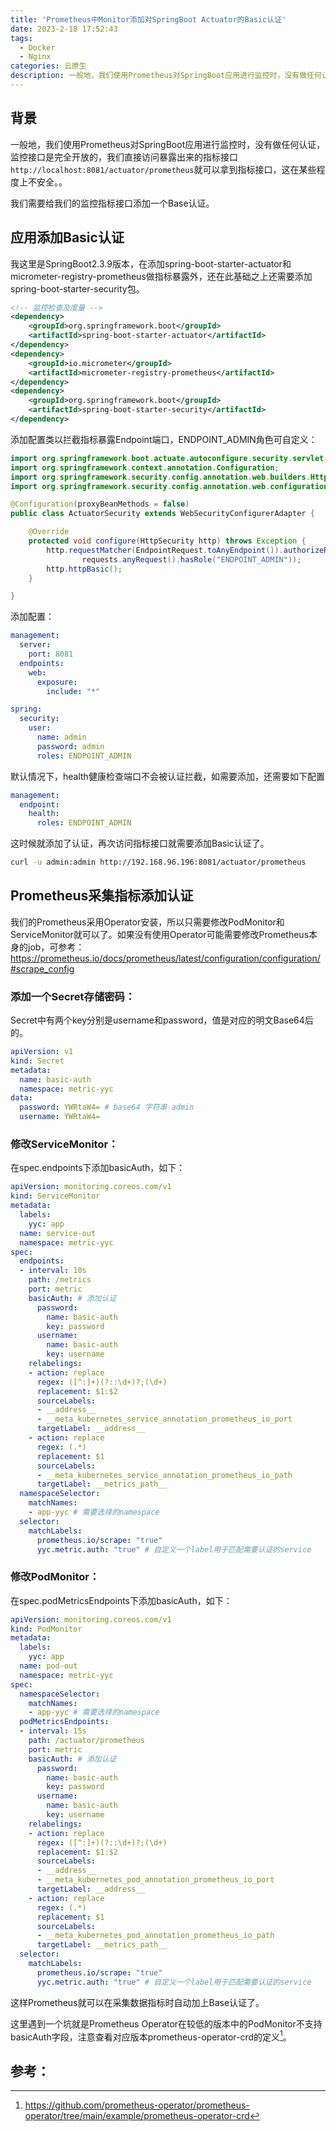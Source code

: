 ```yaml
---
title: 'Prometheus中Monitor添加对SpringBoot Actuator的Basic认证'
date: 2023-2-18 17:52:43
tags:
  - Docker
  - Nginx
categories: 云原生
description: 一般地，我们使用Prometheus对SpringBoot应用进行监控时，没有做任何认证，监控接口是完全开放的，这在某些程度上不安全。
---
```


## 背景

一般地，我们使用Prometheus对SpringBoot应用进行监控时，没有做任何认证，监控接口是完全开放的，我们直接访问暴露出来的指标接口`http://localhost:8081/actuator/prometheus`就可以拿到指标接口，这在某些程度上不安全。。

我们需要给我们的监控指标接口添加一个Base认证。

## 应用添加Basic认证

我这里是SpringBoot2.3.9版本，在添加spring-boot-starter-actuator和micrometer-registry-prometheus做指标暴露外，还在此基础之上还需要添加spring-boot-starter-security包。

```xml
<!-- 监控检查及度量 -->
<dependency>
	<groupId>org.springframework.boot</groupId>
	<artifactId>spring-boot-starter-actuator</artifactId>
</dependency>
<dependency>
	<groupId>io.micrometer</groupId>
	<artifactId>micrometer-registry-prometheus</artifactId>
</dependency>
<dependency>
	<groupId>org.springframework.boot</groupId>
	<artifactId>spring-boot-starter-security</artifactId>
</dependency>
```

添加配置类以拦截指标暴露Endpoint端口，ENDPOINT_ADMIN角色可自定义：

```java
import org.springframework.boot.actuate.autoconfigure.security.servlet.EndpointRequest;
import org.springframework.context.annotation.Configuration;
import org.springframework.security.config.annotation.web.builders.HttpSecurity;
import org.springframework.security.config.annotation.web.configuration.WebSecurityConfigurerAdapter;

@Configuration(proxyBeanMethods = false)
public class ActuatorSecurity extends WebSecurityConfigurerAdapter {

    @Override
    protected void configure(HttpSecurity http) throws Exception {
        http.requestMatcher(EndpointRequest.toAnyEndpoint()).authorizeRequests((requests) ->
                requests.anyRequest().hasRole("ENDPOINT_ADMIN"));
        http.httpBasic();
    }

}
```

添加配置：

```yaml
management:
  server:
    port: 8081
  endpoints:
    web:
      exposure:
        include: "*"

spring:
  security:
    user:
      name: admin
      password: admin
      roles: ENDPOINT_ADMIN
```

默认情况下，health健康检查端口不会被认证拦截，如需要添加，还需要如下配置

```yaml
management:
  endpoint:
    health:
      roles: ENDPOINT_ADMIN
```

这时候就添加了认证，再次访问指标接口就需要添加Basic认证了。

```bash
curl -u admin:admin http://192.168.96.196:8081/actuator/prometheus
```

## Prometheus采集指标添加认证

我们的Prometheus采用Operator安装，所以只需要修改PodMonitor和ServiceMonitor就可以了。如果没有使用Operator可能需要修改Prometheus本身的job，可参考：https://prometheus.io/docs/prometheus/latest/configuration/configuration/#scrape_config

### 添加一个Secret存储密码：

Secret中有两个key分别是username和password，值是对应的明文Base64后的。

```yaml
apiVersion: v1
kind: Secret
metadata:
  name: basic-auth
  namespace: metric-yyc
data:
  password: YWRtaW4= # base64 字符串 admin
  username: YWRtaW4= 
```

### 修改ServiceMonitor：

在spec.endpoints下添加basicAuth，如下：

```yaml
apiVersion: monitoring.coreos.com/v1
kind: ServiceMonitor
metadata:
  labels:
    yyc: app
  name: service-out
  namespace: metric-yyc
spec:
  endpoints:
  - interval: 10s
    path: /metrics
    port: metric
    basicAuth: # 添加认证
      password:
        name: basic-auth
        key: password
      username:
        name: basic-auth
        key: username
    relabelings:
    - action: replace
      regex: ([^:]+)(?::\d+)?;(\d+)
      replacement: $1:$2
      sourceLabels:
      - __address__
      - __meta_kubernetes_service_annotation_prometheus_io_port
      targetLabel: __address__
    - action: replace
      regex: (.*)
      replacement: $1
      sourceLabels:
      - __meta_kubernetes_service_annotation_prometheus_io_path
      targetLabel: __metrics_path__
  namespaceSelector:
    matchNames:
    - app-yyc # 需要选择的namespace
  selector:
    matchLabels:
      prometheus.io/scrape: "true"
      yyc.metric.auth: "true" # 自定义一个label用于匹配需要认证的service
```

### 修改PodMonitor：

在spec.podMetricsEndpoints下添加basicAuth，如下：

```yaml
apiVersion: monitoring.coreos.com/v1
kind: PodMonitor
metadata:
  labels:
    yyc: app
  name: pod-out
  namespace: metric-yyc
spec:
  namespaceSelector:
    matchNames:
    - app-yyc # 需要选择的namespace
  podMetricsEndpoints:
  - interval: 15s
    path: /actuator/prometheus
    port: metric
    basicAuth: # 添加认证
      password:
        name: basic-auth
        key: password
      username:
        name: basic-auth
        key: username
    relabelings:
    - action: replace
      regex: ([^:]+)(?::\d+)?;(\d+)
      replacement: $1:$2
      sourceLabels:
      - __address__
      - __meta_kubernetes_pod_annotation_prometheus_io_port
      targetLabel: __address__
    - action: replace
      regex: (.*)
      replacement: $1
      sourceLabels:
      - __meta_kubernetes_pod_annotation_prometheus_io_path
      targetLabel: __metrics_path__
  selector:
    matchLabels:
      prometheus.io/scrape: "true"
      yyc.metric.auth: "true" # 自定义一个label用于匹配需要认证的service
```

这样Prometheus就可以在采集数据指标时自动加上Base认证了。

这里遇到一个坑就是Prometheus Operator在较低的版本中的PodMonitor不支持basicAuth字段，注意查看对应版本prometheus-operator-crd的定义[^3]。

## 参考：

[^1]:https://www.amitph.com/how-to-secure-spring-boot-actuator-endpoints/

[^2]:https://github.com/prometheus-operator/prometheus-operator/blob/main/Documentation/user-guides/basic-auth.md

[^3]:https://github.com/prometheus-operator/prometheus-operator/tree/main/example/prometheus-operator-crd

[^4]: Spring Boot Actuator https://blog.csdn.net/weixin_50518271/article/details/111183826 ，https://blog.csdn.net/weixin_50518271/article/details/111237298
